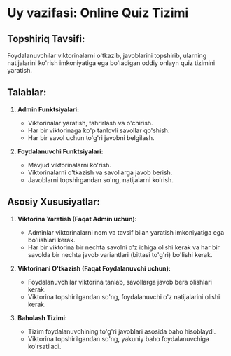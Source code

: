 # Uy vazifasi: Online Quiz Tizimi

## Topshiriq Tavsifi:
Foydalanuvchilar viktorinalarni o'tkazib, javoblarini topshirib, ularning natijalarini ko'rish imkoniyatiga ega bo'ladigan oddiy onlayn quiz tizimini yaratish.


## Talablar:
1. **Admin Funktsiyalari:**
    - Viktorinalar yaratish, tahrirlash va o'chirish.
    - Har bir viktorinaga ko'p tanlovli savollar qo'shish.
    - Har bir savol uchun to'g'ri javobni belgilash.

2. **Foydalanuvchi Funktsiyalari:**
    - Mavjud viktorinalarni ko'rish.
    - Viktorinalarni o'tkazish va savollarga javob berish.
    - Javoblarni topshirgandan so'ng, natijalarni ko'rish.
    

## Asosiy Xususiyatlar:
1. **Viktorina Yaratish (Faqat Admin uchun):**
    - Adminlar viktorinalarni nom va tavsif bilan yaratish imkoniyatiga ega bo'lishlari kerak.
    - Har bir viktorina bir nechta savolni o'z ichiga olishi kerak va har bir savolda bir nechta javob variantlari (bittasi to'g'ri) bo'lishi kerak.


2. **Viktorinani O'tkazish (Faqat Foydalanuvchi uchun):**
    - Foydalanuvchilar viktorina tanlab, savollarga javob bera olishlari kerak.
    - Viktorina topshirilgandan so'ng, foydalanuvchi o'z natijalarini olishi kerak.


3. **Baholash Tizimi:**
    - Tizim foydalanuvchining to'g'ri javoblari asosida baho hisoblaydi.
    - Viktorina topshirilgandan so'ng, yakuniy baho foydalanuvchiga ko'rsatiladi.
















 















